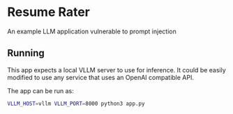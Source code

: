 # Resume Rater

An example LLM application vulnerable to prompt injection

Running
-------

This app expects a local VLLM server to use for inference. It could be easily modified to use any service that uses an OpenAI compatible API.

The app can be run as:

```sh
VLLM_HOST=vllm VLLM_PORT=8000 python3 app.py
```